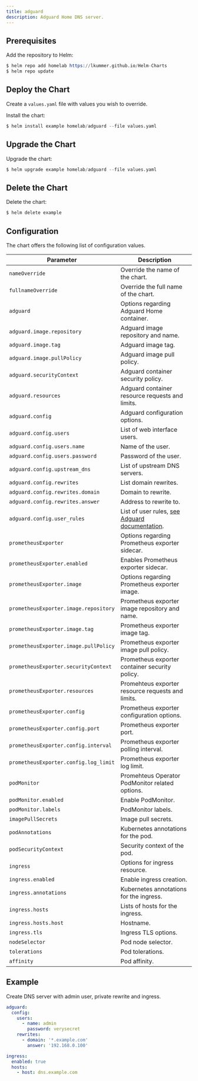 ```yaml
---
title: adguard
description: Adguard Home DNS server.
---
```


## Prerequisites

Add the repository to Helm:

```s
$ helm repo add homelab https://lkummer.github.io/Helm-Charts
$ helm repo update
```

## Deploy the Chart

Create a `values.yaml` file with values you wish to override.

Install the chart:

```s
$ helm install example homelab/adguard --file values.yaml
```

## Upgrade the Chart

Upgrade the chart:

```s
$ helm upgrade example homelab/adguard --file values.yaml
```

## Delete the Chart

Delete the chart:

```s
$ helm delete example
```

## Configuration

The chart offers the following list of configuration values.

| Parameter | Description
| - | - |
| `nameOverride` | Override the name of the chart. |
| `fullnameOverride` | Override the full name of the chart. |
| `adguard` | Options regarding Adguard Home container. |
| `adguard.image.repository` | Adguard image repository and name. |
| `adguard.image.tag` | Adguard image tag. |
| `adguard.image.pullPolicy` | Adguard image pull policy. |
| `adguard.securityContext` | Adguard container security policy. |
| `adguard.resources` | Adguard container resource requests and limits. |
| `adguard.config` | Adguard configuration options. |
| `adguard.config.users` | List of web interface users. |
| `adguard.config.users.name` | Name of the user. |
| `adguard.config.users.password` | Password of the user. |
| `adguard.config.upstream_dns` | List of upstream DNS servers. |
| `adguard.config.rewrites` | List domain rewrites. |
| `adguard.config.rewrites.domain` | Domain to rewrite. |
| `adguard.config.rewrites.answer` | Address to rewrite to. |
| `adguard.config.user_rules` | List of user rules, [see Adguard documentation](https://github.com/AdguardTeam/AdGuardHome/wiki/Hosts-Blocklists). |
| `prometheusExporter` | Options regarding Prometheus exporter sidecar. |
| `prometheusExporter.enabled` | Enables Prometheus exporter sidecar. |
| `prometheusExporter.image` | Options regarding Prometheus exporter image. |
| `prometheusExporter.image.repository` | Prometheus exporter image repository and name. |
| `prometheusExporter.image.tag` | Prometheus exporter image tag. |
| `prometheusExporter.image.pullPolicy` | Prometheus exporter image pull policy. |
| `prometheusExporter.securityContext` | Prometheus exporter container security policy. |
| `prometheusExporter.resources` | Promehteus exporter resource requests and limits. |
| `prometheusExporter.config` | Prometheus exporter configuration options. |
| `prometheusExporter.config.port` | Prometheus exporter port. |
| `prometheusExporter.config.interval` | Prometheus exporter polling interval. |
| `prometheusExporter.config.log_limit` | Prometheus exporter log limit. |
| `podMonitor` | Promehteus Operator PodMonitor related options. |
| `podMonitor.enabled` | Enable PodMonitor. |
| `podMonitor.labels` | PodMonitor labels. |
| `imagePullSecrets` | Image pull secrets. |
| `podAnnotations` | Kubernetes annotations for the pod. |
| `podSecurityContext` | Security context of the pod. |
| `ingress` | Options for ingress resource. |
| `ingress.enabled` | Enable ingress creation. |
| `ingress.annotations` | Kubernetes annotations for the ingress. |
| `ingress.hosts` | Lists of hosts for the ingress. |
| `ingress.hosts.host` | Hostname. |
| `ingress.tls` | Ingress TLS options. |
| `nodeSelector` | Pod node selector. |
| `tolerations` | Pod tolerations. | 
| `affinity` | Pod affinity. | 

## Example

Create DNS server with admin user, private rewrite and ingress.

```yaml
adguard:
  config:
    users:
      - name: admin
        password: verysecret
    rewrites:
      - domain: '*.example.com'
        answer: '192.168.0.100'

ingress:
  enabled: true
  hosts:
    - host: dns.example.com
```
